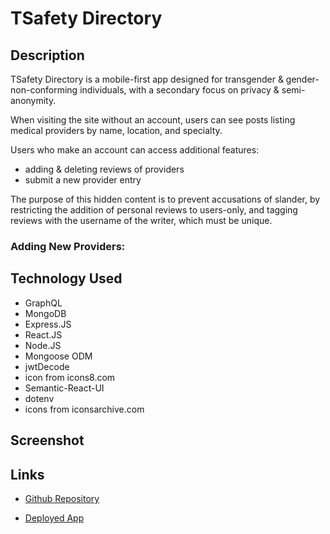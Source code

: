 # TSafety Directory

## Description

TSafety Directory is a mobile-first app designed for transgender & gender-non-conforming individuals, with a secondary focus on privacy & semi-anonymity.

When visiting the site without an account, users can see posts listing medical providers by name, location, and specialty.

Users who make an account can access additional features:
- adding & deleting reviews of providers
- submit a new provider entry

The purpose of this hidden content is to prevent accusations of slander, by restricting the addition of personal reviews to users-only, and tagging reviews with the username of the writer, which must be unique.

### Adding New Providers:

<!-- When entering a new provider, the required fields are 'Provider Name', 'Type', and 'Location'.  After filling these out, the user clicks 'Submit' to add them to the provider database.  The user's newly submitted entry will appear first in the list of provider cards, upon page refresh.

Duplicate providers are not allowed; should the user submit a double entry, or a provider already listed, upon submission their post will not appear.

Upons submission, the page will refresh; if you did not include a name, the post will not appear or be added to the database.
 -->


## Technology Used

- GraphQL
- MongoDB
- Express.JS
- React.JS
- Node.JS
- Mongoose ODM
- jwtDecode
- icon from icons8.com
- Semantic-React-UI
- dotenv
- icons from iconsarchive.com




## Screenshot


## Links
- [Github Repository](https://github.com/londonlast21/final)

- [Deployed App](https://intense-coast-41555.herokuapp.com/)